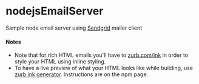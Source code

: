 # nodejsEmailServer

 Sample node email server using [Sendgrid](https://sendgrid.com/) mailer client

#### Notes
  - Note that for rich HTML emails you'll have to [zurb.com/ink](http://foundation.zurb.com/emails.html)
  in order to style your HTML using inline styling.
  - To have a live preview of what your HTML looks like while building, use [zurb ink generator](https://www.npmjs.com/package/generator-zurb-ink). Instructions are on the npm page.
